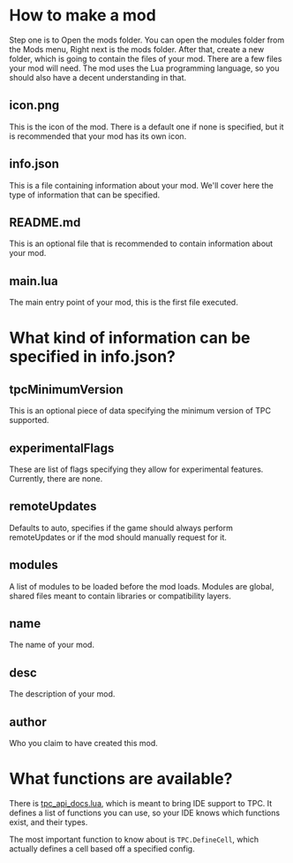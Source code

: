 # How to make a mod

Step one is to Open the mods folder. You can open the modules folder from the Mods menu, Right next is the mods folder.
After that, create a new folder, which is going to contain the files of your mod.
There are a few files your mod will need.
The mod uses the Lua programming language, so you should also have a decent understanding in that.

## icon.png

This is the icon of the mod. There is a default one if none is specified, but it is recommended that your mod has its own icon.

## info.json

This is a file containing information about your mod. We'll cover here the type of information that can be specified.

## README.md

This is an optional file that is recommended to contain information about your mod.

## main.lua

The main entry point of your mod, this is the first file executed.

# What kind of information can be specified in info.json?

## tpcMinimumVersion

This is an optional piece of data specifying the minimum version of TPC supported.

## experimentalFlags

These are list of flags specifying they allow for experimental features. Currently, there are none.

## remoteUpdates

Defaults to auto, specifies if the game should always perform remoteUpdates or if the mod should manually request for it.

## modules

A list of modules to be loaded before the mod loads. Modules are global, shared files meant to contain libraries or compatibility layers.

## name

The name of your mod.

## desc

The description of your mod.

## author

Who you claim to have created this mod.

# What functions are available?

There is [tpc_api_docs.lua](https://github.com/IonutParau/thepuzzlecell/blob/main/extra/tpc_api_docs.lua), which is meant to bring IDE support to TPC. It defines a list of functions you can use, so your IDE knows which functions exist, and their types.

The most important function to know about is `TPC.DefineCell`, which actually defines a cell based off a specified config.
